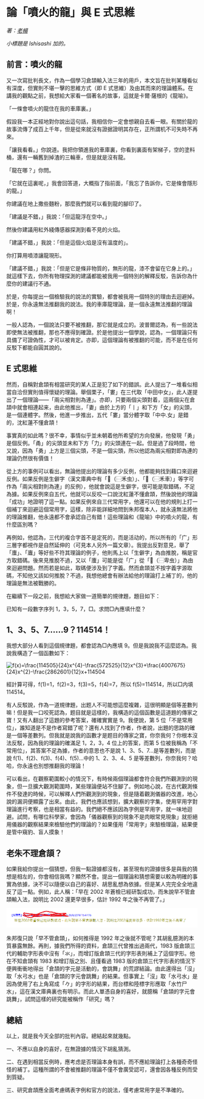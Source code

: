 # 論「噴火的龍」與 E 式思維
_著：[老楊](https://github.com/Arthurmcarthur)_

_小標題是 Ishisashi 加的。_

## 前言：噴火的龍

又一次寫批判長文，作為一個學习倉頡輸入法三年的用戶，本文旨在批判某種看似有深度，但實則不堪一擊的思維方式（即 E 式思維）及由其而來的理論體系。在講我的觀點之前，我想給大家看一個著名的故事，這就是卡爾·薩根的《龍喻》。

「一條會噴火的龍住在我的車庫裏。」

假設我一本正經地對你說出這句話，我相信你一定會想親自去看一眼。有關於龍的故事流傳了成百上千年，但是從來就沒有證据證明其存在，正所謂机不可失時不再來。

「讓我看看。」你說道。我把你領進我的車庫裏，你看到裏面有架梯子，空的塗料桶，還有一輛舊到掉渣的三輪車，但是就是沒有龍。

「龍在哪？」你問。

「它就在這裏呢，」我會回答道，大概指了指前面，「我忘了告訴你，它是條會隱形的龍。」

你建議在地上撒些麵粉，那麼我們就可以看到龍的腳印了。

「建議是不錯，」我說：「但這龍浮在空中。」

然後你建議用紅外綫傳感器探測到看不見的火焰。

「建議不錯，」我說：「但是這個火焰是沒有溫度的」。

你打算用噴漆讓龍現形。

「建議不錯，」我說：「但是它是條非物質的，無形的龍，漆不會留在它身上的。」就這樣下去，你所有物理探測的建議都能被我用一個特別的解釋反駁，告訴你為什麼你的建議行不通。

於是，你每提出一個檢驗我的說法的實驗，都會被我用一個特別的理由去迴避掉。於是，你永遠無法推翻我的說法。我的車庫龍理論，是一個永遠無法推翻的理論啊！

一般人認為，一個說法只要不被推翻，那它就是成立的。波普爾認為，有一些說法即使無法被推翻，那也不應得到確證。於是他提出一個學說，認為，一個理論只有具備了可證偽性，才可以被肯定。亦即，這個理論有被推翻的可能，而不是在任何反駁下都能自圓其說的。

## E 式思維
然而，自稱對倉頡有相當研究的某人正是犯了如下的錯誤。此人提出了一堆看似相當自洽但實則值得懷疑的理論。舉個栗子，「婁」在三代取「中田中女」，此人遂提出了一個理論——「兩尖相對則為連」。亦即，只要兩個尖頭對着，這兩個尖在倉頡中就會相連起来，由此他推出，「妻」由於上方的「丨」和下方「女」的尖頭，是一個連體字。然後，他進一步推出，五代「婁」當分體字取「中中.女」是錯的，沈紅蓮不懂倉頡！

事實真的如此嗎？很不幸，事情似乎並未朝着他所希望的方向發展，他發現「勇」是個反例。「甬」的尖頭並未和下方「力」的尖頭連在一起。但是過了段時間，他又說，因為「勇」上方是三個尖頭，不是一個尖頭，所以他認為兩尖相對即為連的理論仍然很有價值！

從上方的事例可以看出，無論他提出的理論有多少反例，他都能夠找到藉口來迴避反例。如果反例是生僻字（漢文庫典中有「𧉷（⿱禾虫）」、「𨋟（⿱禾車）」等字可作為「兩尖相對則為連」的反例），他就會說這是生僻字，很可能是取錯碼，不足為據。如果反例來自五代，他就可以反咬一口說沈紅蓮不懂倉頡，然後說他的理論「成功」地證明了這一點。如果反例來自三代常用字，他還可以在他的規則上打一個補丁來迴避這個常用字，這樣，除非能詳細地問到朱邦復本人，就永遠無法將他的理論推翻，他永遠都不會承認自己有錯！這些理論和《龍喻》中的噴火的龍，有什麼區別嗎？

再例如，他認為，三代的複合字首不是定死的，而是活动的，所以所有的「广」形三層字都視作是自然延伸的（可見本人另外一篇文章）。我提出反對意見，舉了「螷」、「蠯」等好些不符其理論的例子，他則馬上以「生僻字」為由推脫，稱是官方取錯碼。後來見推脫不過，又以「螷」可能是從「广」從「𧌠（⿱卑虫）」為由來迴避問題。然而若是如此，取碼便涉及到了字義。然而倉頡並不按字義字源取碼，不知他又該如何推脫？不過，我想他總會有辦法給他的理論打上補丁的，他的理論是無法被戰勝的。

在繼續下一段之前，我想給大家做一道簡單的規律題，題目如下：

已知有一段數字序列 1，3，5，7，□。求問□內應填什麼？

## 1、3、5、7……9？114514！
我想大部分人看到這個規律題，都會認為□內應填 9。但是我說我不這麼認為。我說我構造了一個函數如下：

![f(x)=\frac{114505}{24}x^{4}-\frac{572525}{12}x^{3}+\frac{4007675}{24}x^{2}-\frac{2862601}{12}x+114504](https://latex.codecogs.com/svg.latex?f(x)=\frac{114505}{24}x^{4}-\frac{572525}{12}x^{3}+\frac{4007675}{24}x^{2}-\frac{2862601}{12}x+114504)

經計算可得，f(1)=1，f(2)=3，f(3)=5，f(4)=7，所以 f(5)=114514，所以□内填 114514。

有人反駁說，作為一道規律題，出题人不可能想這麼複雜，這很明顯是個等差數列嘛！但是我一口咬死認為，题目就是這樣的，我構造的這個函數是這道題的傳家之寶！又有人翻出了這題的參考答案，確確實實是 9。我便說，第 5 位「不是常用位」，誰知道是不是作者寫錯了呢？還有人找到了作者，作者說，出題的思路的確是一個等差數列。但我就是說我的函數才是题目的傳家之寶，你奈我何？你根本沒法反駁，因為我的理論的確滿足 1，2，3，4 位上的答案，而第 5 位被我稱為「不常用位」，其答案不足為據，作者的意思也不是說 1、3、5、7…是等差數列，而是說 f(1)、f(2)、f(3)、f(4)、f(5)…中的 1、2、3、4、5 是等差數列，你奈我何？哈哈，你永遠也別想推翻我的理論！

可以看出，在觀察範圍較小的情況下，有時候兩個理論都會符合我們所觀測到的現象，但一旦擴大觀測範圍時，某些理論便站不住腳了。例如地心說，在古代觀測條件不發達的時候，可以解釋人們所觀測到的現象，但是隨着觀測儀器的改進，地心說的漏洞便顯露了出來。由此，我們也應該想到，擴大觀察的字集，使用罕用字對理論進行考察，也是相當有益的。我們絕不應該因為字例是罕用字，就一味地迴避。試問，有哪位科學家，會因為「儀器觀察到的現象不是肉眼常見現象」就拒絕用儀器的觀察結果來檢驗他們的理論的？如果僅用「常用字」來驗檢理論，結果便是管中窺豹、盲人摸象！

## 老朱不理倉頡？
如果我給你提出一個猜想，但我一點證據都沒有，甚至現有的證據很多是與我的猜想是相左的，你會相信我嗎？顯然不會。提出一個理論和猜想需要以較為明確的事實為依據，決不可以隨便以自己的喜好、胡思亂想為依據。但是某人完完全全地違反了這一點。例如，此人稱：「早在 2002 年蒼檢已經研製成功，而朱說早不管倉頡輸入法，說明比 2002 還更早很多，估計 1992 年之後不再管了。」

![](https://raw.githubusercontent.com/mrhso/Cangjie_Note/master/img/c650cacf7a45f8cbedbfcc81c162124bd478deca.png)

朱邦復只說「早不管倉頡」，如何推得是 1992 年之後就不管呢？其胡亂臆測的本質暴露無餘。再則，據我們所得的資料，倉頡三代曾推出過兩代，1983 版倉頡三代的輔助字形表中沒有「氺」，而增訂版倉頡三代的字形表則補上了這個字形。他在不知倉頡有 1983 和增訂版之別、且僅看過 1983 版的倉頡三代字形表的情況下便興衝衝地得出「倉頡的字元是活動的，會跳舞」的荒謬結論。由此還得出「沒」取「水弓水」也是「倉頡的字元會跳舞」的結果。但事實上「沒」取「水弓水」是因為使用了右上角寫成「𠂊」的字形的結果，而台標和陸標字形應取「水竹尸水」，這在漢文庫典裏也有明示。而此人單憑自身的喜好，就臆稱「倉頡的字元會跳舞」，試問這樣的研究能被稱作「研究」嗎？

## 總結
以上，就是我今天全部的批判內容。總結起來就幾點。

一、不應以自身的喜好，在無證據的情況下胡亂猜測。

二、在遇到相當反例時，應考虑是否理論本身有誤，而不應給理論打上各種奇奇怪怪的補丁。這種所謂的不會被推翻的理論不僅不會廣受認可，還會因各種反例而受到質疑。

三、研究倉頡應全面考慮碼表字例和官方的說法，僅考慮常用字是不準確的。
